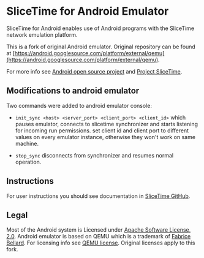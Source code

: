 # SliceTime for Android Emulator #

SliceTime for Android enables use of Android programs with the SliceTime network emulation platform.

This is a fork of original Android emulator. Original repository can be found at [https://android.googlesource.com/platform/external/qemu](https://android.googlesource.com/platform/external/qemu).

For more info see [Android open source project](http://source.android.com/) and [Project SliceTime](http://www.comsys.rwth-aachen.de/research/projects/slicetime/).

## Modifications to android emulator ##

Two commands were added to android emulator console:

* `init_sync <host> <server_port> <client_port> <client_id>`
which pauses emulator, connects to slicetime synchronizer and starts listening for incoming run permissions. set client id and client port to different values on every emulator instance, otherwise they won't work on same machine.

* `stop_sync`
disconnects from synchronizer and resumes normal operation.

## Instructions ##

For user instructions you should see documentation in [SliceTime GitHub](https://github.com/mr-kimia/slicetime).

## Legal ##

Most of the Android system is Licensed under [Apache Software License, 2.0](http://www.apache.org/licenses/LICENSE-2.0).
Android emulator is based on QEMU which is a trademark of [Fabrice Bellard](http://bellard.org/). For licensing info see [QEMU license](http://wiki.qemu.org/License).
Original licenses apply to this fork.

